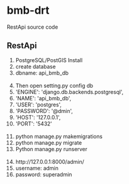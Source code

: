 # bmb-drt
RestApi source code


<h2>RestApi</h2>
<p>
<ol>
    <li>PostgreSQL/PostGIS Install</li>
    <li>create database</li>
    <li>dbname: api_bmb_db</li>
    <br>
    <li>Then open setting.py config db</li>
    <li>'ENGINE': 'django.db.backends.postgresql',</li>
    <li>'NAME': 'api_bmb_db',</li>  
    <li>'USER': 'postgres',</li>  
    <li>'PASSWORD': '@dmin',</li>  
    <li> 'HOST': '127.0.0.1',</li>  
    <li> 'PORT': '5432'</li>
    
<br>
<li>python manage.py makemigrations</li>
<li>python manage.py migrate</li>
<li>Python manage.py runserver</li><br>
<li>http://127.0.0.1:8000/admin/</li>
<li>username: admin</li>
<li>password: superadmin</li>
</ol> 
</p>